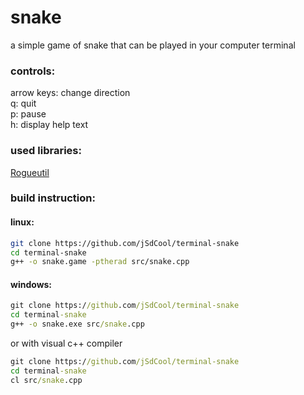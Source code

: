 # snake
a simple game of snake that can be played in your computer terminal

### controls:
arrow keys: change direction  
q: quit   
p: pause   
h: display help text  

### used libraries: 
[Rogueutil](https://github.com/sakhmatd/rogueutil)

### build instruction:
#### linux:
```sh
git clone https://github.com/jSdCool/terminal-snake
cd terminal-snake
g++ -o snake.game -ptherad src/snake.cpp
```
#### windows:
```cmd
git clone https://github.com/jSdCool/terminal-snake
cd terminal-snake
g++ -o snake.exe src/snake.cpp
```
or with visual c++ compiler
```cmd
git clone https://github.com/jSdCool/terminal-snake
cd terminal-snake
cl src/snake.cpp
```
